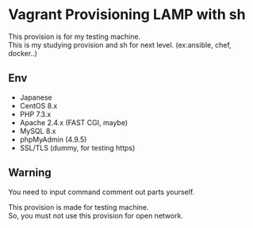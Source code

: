 # Vagrant Provisioning LAMP with sh
This provision is for my testing machine.  
This is my studying provision and sh for next level. (ex:ansible, chef, docker..)
  
## Env
- Japanese
- CentOS 8.x  
- PHP 7.3.x
- Apache 2.4.x (FAST CGI, maybe)
- MySQL 8.x
- phpMyAdmin (4.9.5)
- SSL/TLS (dummy, for testing https)
  
## Warning
You need to input command comment out parts yourself.
  
This provision is made for testing machine.  
So, you must not use this provision for open network.  
